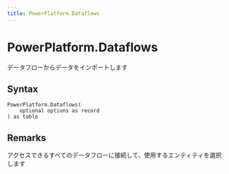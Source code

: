 ```yaml
---
title: PowerPlatform.Dataflows
---
```


# PowerPlatform.Dataflows


データフローからデータをインポートします


## Syntax

```powerquery
PowerPlatform.Dataflows(
    optional options as record
) as table
```


## Remarks

アクセスできるすべてのデータフローに接続して、使用するエンティティを選択します


